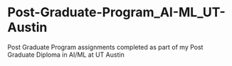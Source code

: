 # Post-Graduate-Program_AI-ML_UT-Austin
Post Graduate Program assignments completed as part of my Post Graduate Diploma in AI/ML at UT Austin
